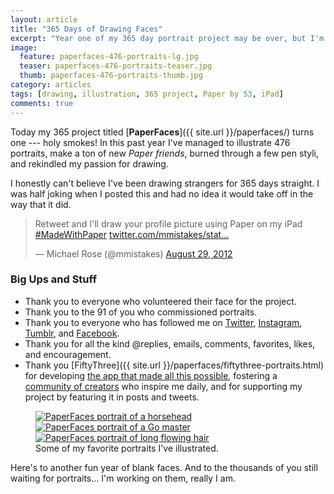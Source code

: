 ```yaml
---
layout: article
title: "365 Days of Drawing Faces"
excerpt: "Year one of my 365 day portrait project may be over, but I'm just getting started."
image: 
  feature: paperfaces-476-portraits-lg.jpg
  teaser: paperfaces-476-portraits-teaser.jpg
  thumb: paperfaces-476-portraits-thumb.jpg
category: articles
tags: [drawing, illustration, 365 project, Paper by 53, iPad]
comments: true
---
```


Today my 365 project titled [**PaperFaces**]({{ site.url }}/paperfaces/) turns one --- holy smokes! In this past year I've managed to illustrate 476 portraits, make a ton of new *Paper friends*, burned through a few pen styli, and rekindled my passion for drawing. 

I honestly can't believe I've been drawing strangers for 365 days straight. I was half joking when I posted this and had no idea it would take off in the way that it did.

<blockquote class="twitter-tweet"><p>Retweet and I'll draw your profile picture using Paper on my iPad <a href="https://twitter.com/search/%23MadeWithPaper">#MadeWithPaper</a> <a href="http://t.co/5oqH4bJt" title="http://twitter.com/mmistakes/status/240601384477659136/photo/1">twitter.com/mmistakes/stat…</a></p>&#8212; Michael Rose (@mmistakes) <a href="https://twitter.com/mmistakes/status/240601384477659136" data-datetime="2012-08-29T00:06:55+00:00">August 29, 2012</a></blockquote>

### Big Ups and Stuff

* Thank you to everyone who volunteered their face for the project.
* Thank you to the 91 of you who commissioned portraits.
* Thank you to everyone who has followed me on [Twitter](http://twitter.com/mmistakes), [Instagram](http://instagram.com/mmistakes), [Tumblr](http://mademistakes.tumblr.com), and [Facebook](http://facebook.com/michaelrose).
* Thank you for all the kind @replies, emails, comments, favorites, likes, and encouragement.
* Thank you [FiftyThree]({{ site.url }}/paperfaces/fiftythree-portraits.html) for developing [the app that made all this possible](http://www.fiftythree.com/), fostering a [community of creators](http://madewithpaper.fiftythree.com/) who inspire me daily, and for supporting my project by featuring it in posts and tweets.

<figure class="third">
	<a href="{{ site.url }}{% post_url /paperfaces/2013-06-17-studioprisoner-portrait %}"><img src="{{ site.url }}/images/paperfaces-studioprisoner-twitter-600.jpg" alt="PaperFaces portrait of a horsehead"></a>
	<a href="{{ site.url }}{% post_url /paperfaces/2013-06-05-go-master-portrait %}"><img src="{{ site.url }}/images/paperfaces-go-master-600.jpg" alt="PaperFaces portrait of a Go master"></a>
	<a href="{{ site.url }}{% post_url /paperfaces/2013-01-17-genevasands-portrait %}"><img src="{{ site.url }}/images/paperfaces-genevasands-twitter-600.jpg" alt="PaperFaces portrait of long flowing hair"></a>
	<figcaption>Some of my favorite portraits I've illustrated.</figcaption>
</figure>

Here's to another fun year of blank faces. And to the thousands of you still waiting for portraits… I'm working on them, really I am.